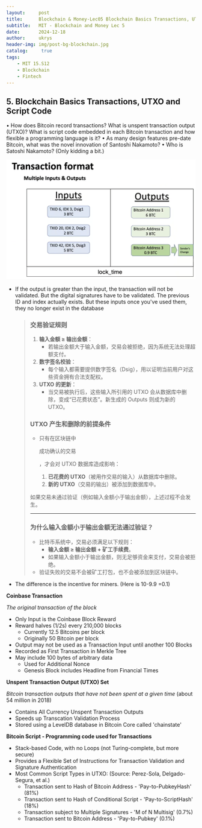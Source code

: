 ```yaml
---
layout:     post
title:      Blockchain & Money-Lec05 Blockchain Basics Transactions, UTXO and Script Code
subtitle:   MIT - Blockchain and Money Lec 5
date:       2024-12-18
author:     ukrys
header-img: img/post-bg-blockchain.jpg
catalog: 	 true
tags:
    - MIT 15.S12
    - Blockchain
    - Fintech
---
```

## 5. Blockchain Basics Transactions, UTXO and Script Code

• How does Bitcoin record transactions? What is unspent transaction output (UTXO)? What is script code embedded in each Bitcoin transaction and how flexible a programming language is it?
• As many design features pre-date Bitcoin, what was the novel innovation of Santoshi Nakamoto?
• Who is Satoshi Nakamoto? (Only kidding a bit.)

![](https://raw.githubusercontent.com/Ukrys/DFintech_Courses_images/master/202412181403193.png)

- If the output is greater than the input, the transaction will not be validated. But the digital signatures have to be validated. The previous ID and index actually exists. But these inputs once you've used them, they no longer exist in the database 

  > ### **交易验证规则**
  >
  > 1. **输入金额 ≥ 输出金额**：
  >    - 若输出金额大于输入金额，交易会被拒绝，因为系统无法处理超额支付。
  > 2. **数字签名校验**：
  >    - 每个输入都需要提供数字签名（Dsig），用以证明当前用户对这些资金拥有合法支配权。
  > 3. **UTXO 的更新**：
  >    - 当交易被执行后，这些输入所引用的 UTXO 会从数据库中删除，变成“已花费状态”。新生成的 Outputs 则成为新的 UTXO。
  >
  > ### **UTXO 产生和删除的前提条件**
  >
  > - 只有在区块链中
  >
  >   成功确认的交易
  >
  >   ，才会对 UTXO 数据库造成影响：
  >
  >   1. **已花费的 UTXO**（被用作交易的输入）从数据库中删除。
  >   2. **新的 UTXO**（交易的输出）被添加到数据库中。
  >
  > 如果交易未通过验证（例如输入金额小于输出金额），上述过程不会发生。
  >
  > ------
  >
  > ### **为什么输入金额小于输出金额无法通过验证？**
  >
  > - 比特币系统中，交易必须满足以下规则：
  >   - **输入金额 ≥ 输出金额 + 矿工手续费**。
  >   - 如果输入金额小于输出金额，则无足够资金来支付，交易会被拒绝。
  > - 验证失败的交易不会被矿工打包，也不会被添加到区块链中。

- The difference is the incentive for miners. (Here is 10-9.9 =0.1)

**Coinbase Transaction**

*The original transaction of the block*

- Only Input is the Coinbase Block Reward
- Reward halves (1/2s) every 210,000 blocks
  - Currently 12.5 Bitcoins per block
  - Originally 50 Bitcoin per block
- Output may not be used as a Transaction Input until another 100 Blocks
- Recorded as First Transaction in Merkle Tree
- May include 100 bytes of arbitrary data
  - Used for Additional Nonce
  - Genesis Block includes Headline from Financial Times

**Unspent Transaction Output (UTXO) Set**

*Bitcoin transaction outputs that have not been spent at a given time* (about 54 million in 2018)

- Contains All Currency Unspent Transaction Outputs
- Speeds up Transcation Validation Process
- Stored using a LevelDB database in Bitcoin Core called 'chainstate'

**Bitcoin Script - Programming code used for Transactions**

- Stack-based Code, with no Loops (not Turing-complete, but more secure)
- Provides a Flexible Set of Instructions for Transaction Validation and Signature Authentication 
- Most Common Script Types in UTXO: (Source: Perez-Sola, Delgado-Segura, et al.)
  - Transaction sent to Hash of Bitcoin Address - 'Pay-to-PubkeyHash' (81%)
  - Transaction sent to Hash of Conditional Script - 'Pay-to-ScriptHash' (18%)
  - Transaction subject to Multiple Signatures - 'M of N Multisig' (0.7%)
  - Transaction sent to Bitcoin Address - 'Pay-to-Pubkey' (0.1%)

## 